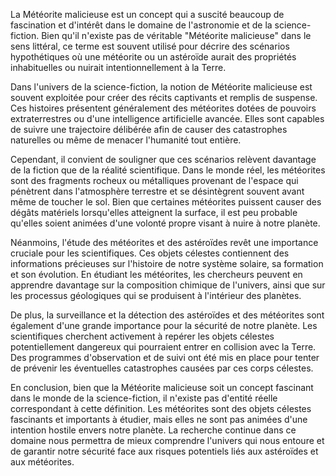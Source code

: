 La Météorite malicieuse est un concept qui a suscité beaucoup de fascination et d'intérêt dans le domaine de l'astronomie et de la science-fiction. Bien qu'il n'existe pas de véritable "Météorite malicieuse" dans le sens littéral, ce terme est souvent utilisé pour décrire des scénarios hypothétiques où une météorite ou un astéroïde aurait des propriétés inhabituelles ou nuirait intentionnellement à la Terre.

Dans l'univers de la science-fiction, la notion de Météorite malicieuse est souvent exploitée pour créer des récits captivants et remplis de suspense. Ces histoires présentent généralement des météorites dotées de pouvoirs extraterrestres ou d'une intelligence artificielle avancée. Elles sont capables de suivre une trajectoire délibérée afin de causer des catastrophes naturelles ou même de menacer l'humanité tout entière.

Cependant, il convient de souligner que ces scénarios relèvent davantage de la fiction que de la réalité scientifique. Dans le monde réel, les météorites sont des fragments rocheux ou métalliques provenant de l'espace qui pénètrent dans l'atmosphère terrestre et se désintègrent souvent avant même de toucher le sol. Bien que certaines météorites puissent causer des dégâts matériels lorsqu'elles atteignent la surface, il est peu probable qu'elles soient animées d'une volonté propre visant à nuire à notre planète.

Néanmoins, l'étude des météorites et des astéroïdes revêt une importance cruciale pour les scientifiques. Ces objets célestes contiennent des informations précieuses sur l'histoire de notre système solaire, sa formation et son évolution. En étudiant les météorites, les chercheurs peuvent en apprendre davantage sur la composition chimique de l'univers, ainsi que sur les processus géologiques qui se produisent à l'intérieur des planètes.

De plus, la surveillance et la détection des astéroïdes et des météorites sont également d'une grande importance pour la sécurité de notre planète. Les scientifiques cherchent activement à repérer les objets célestes potentiellement dangereux qui pourraient entrer en collision avec la Terre. Des programmes d'observation et de suivi ont été mis en place pour tenter de prévenir les éventuelles catastrophes causées par ces corps célestes.

En conclusion, bien que la Météorite malicieuse soit un concept fascinant dans le monde de la science-fiction, il n'existe pas d'entité réelle correspondant à cette définition. Les météorites sont des objets célestes fascinants et importants à étudier, mais elles ne sont pas animées d'une intention hostile envers notre planète. La recherche continue dans ce domaine nous permettra de mieux comprendre l'univers qui nous entoure et de garantir notre sécurité face aux risques potentiels liés aux astéroïdes et aux météorites.